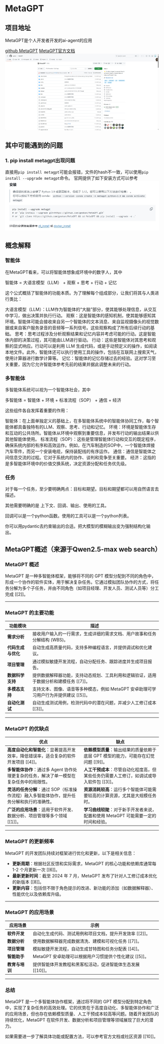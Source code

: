 # MetaGPT 
## 项目地址

MetaGPT是个人开发者开发的ai-agent的应用

[github MetaGPT](https://github.com/geekan/MetaGPT)
[MetaGPT官方文档](https://docs.deepwisdom.ai/main/en/guide/get_started/introduction.html)
![MetaGPT](.\assets\images\PixPin_2025-02-17_10-38-38.jpg)


## 其中可能遇到的问题
### 1. pip install metagpt出现问题
直接用`pip install metagpt`可能会报错，文件的hash不一致，可以使用`pip install --upgrade metagpt`命令。
官网提供了如下安装方式可以参考
![metagpt 安装](./assets/images/metagpt_install.jpg)

## 概念解释
### 智能体
在MetaGPT看来，可以将智能体想象成环境中的数字人，其中

智能体 = 大语言模型（LLM） + 观察 + 思考 + 行动 + 记忆

这个公式概括了智能体的功能本质。为了理解每个组成部分，让我们将其与人类进行类比：

大语言模型（LLM）：LLM作为智能体的“大脑”部分，使其能够处理信息，从交互中学习，做出决策并执行行动。
观察：这是智能体的感知机制，使其能够感知其环境。智能体可能会接收来自另一个智能体的文本消息、来自监视摄像头的视觉数据或来自客户服务录音的音频等一系列信号。这些观察构成了所有后续行动的基础。
思考：思考过程涉及分析观察结果和记忆内容并考虑可能的行动。这是智能体内部的决策过程，其可能由LLM进行驱动。
行动：这些是智能体对其思考和观察的显式响应。行动可以是利用 LLM 生成代码，或是手动预定义的操作，如阅读本地文件。此外，智能体还可以执行使用工具的操作，包括在互联网上搜索天气，使用计算器进行数学计算等。
记忆：智能体的记忆存储过去的经验。这对学习至关重要，因为它允许智能体参考先前的结果并据此调整未来的行动。
### 多智能体
多智能体系统可以视为一个智能体社会，其中

多智能体 = 智能体 + 环境 + 标准流程（SOP） + 通信 + 经济

这些组件各自发挥着重要的作用：

智能体：在上面单独定义的基础上，在多智能体系统中的智能体协同工作，每个智能体都具备独特有的LLM、观察、思考、行动和记忆。
环境：环境是智能体生存和互动的公共场所。智能体从环境中观察到重要信息，并发布行动的输出结果以供其他智能体使用。
标准流程（SOP）：这些是管理智能体行动和交互的既定程序，确保系统内部的有序和高效运作。例如，在汽车制造的SOP中，一个智能体焊接汽车零件，而另一个安装电缆，保持装配线的有序运作。
通信：通信是智能体之间信息交流的过程。它对于系统内的协作、谈判和竞争至关重要。
经济：这指的是多智能体环境中的价值交换系统，决定资源分配和任务优先级。
### 任务
对于每一个任务，至少要明确两点：目标和期望。目标和期望都可以用自然语言去描述。

其他需要明确的是 上下文、回调、输出、使用的工具。

回调可以是一个python函数。使用的工具可以是一个python列表。

你可以用pydantic去约束输出的合适。把大模型的模糊输出变为强制结构化输出。










## MetaGPT概述（来源于Qwen2.5-max web search）

### **MetaGPT 概述**
MetaGPT 是一种多智能体框架，能够将不同的 GPT 模型分配到不同的角色中，形成一个协作的软件实体，用于解决复杂任务。它通过模拟团队协作的方式，将任务分解为多个子任务，并由不同角色（如项目经理、开发人员、测试人员等）分工完成 [[2]]。

---

### **MetaGPT 的主要功能**
| 功能模块                | 描述                                                                                     |
|-------------------------|------------------------------------------------------------------------------------------|
| **需求分析**            | 接收用户输入的一行需求，生成详细的需求文档、用户故事和任务分解结构 (WBS)。               |
| **代码生成与优化**      | 自动生成高质量代码，支持多种编程语言，并提供调试和优化建议。                             |
| **项目管理**            | 通过模拟敏捷开发流程，自动分配任务、跟踪进度并生成项目报告。                             |
| **数据科学支持**        | 提供数据解释器功能，支持动态规划、工具利用和逻辑验证，适用于数据分析和建模任务 [[7]]。   |
| **多模态支持**          | 支持文本、图像、语音等多种模态，例如 MetaGPT 安卓助理可学习用户行为并提供建议 [[5]]。    |
| **自动化测试**          | 自动生成测试用例，检测代码中的潜在问题，并减少人工修订成本 [[3]]。                       |

---

### **MetaGPT 的优缺点**
| **优点**                                                                                   | **缺点**                                                                                   |
|---------------------------------------------------------------------------------------------|---------------------------------------------------------------------------------------------|
| **高度自动化和智能化**：显著提高开发效率，降低错误率，适合复杂的软件开发项目 [[4]]。       | **依赖模型质量**：输出结果的质量依赖于底层 GPT 模型的能力，可能存在幻觉问题 [[9]]。         |
| **多智能体协作**：通过多 Agent 协作处理更复杂的任务，解决了单一模型在复杂任务中的局限性。 | **人工干预成本**：尽管自动化程度高，但某些任务仍需要人工修订，如调试或导入软件包 [[3]]。   |
| **灵活的任务分解**：通过 SOP（标准操作流程）融入多智能体协作，提升任务分解和执行的准确性。 | **资源消耗较高**：运行多个智能体可能需要较高的计算资源，尤其是大规模任务时。               |
| **广泛的应用场景**：适用于软件开发、数据分析、项目管理等多个领域 [[1]]。                  | **学习曲线较陡**：对于新手开发者来说，配置和使用 MetaGPT 可能需要一定的时间和经验。         |

---

### **MetaGPT 的更新频率**
MetaGPT 的开发团队持续对框架进行优化和更新，以下是相关信息：
- **更新周期**：根据社区反馈和实际需求，MetaGPT 的核心功能和依赖库通常每 1-2 个月更新一次 [[6]]。
- **最新更新时间**：截至 2024 年 7 月，MetaGPT 发布了针对人工修订成本优化的新版本 [[8]]。
- **更新内容**：包括但不限于角色提示的改进、新功能的添加（如数据解释器）、性能优化以及依赖库升级。

---

### **MetaGPT 的应用场景**
| 应用场景                | 示例                                                                                     |
|-------------------------|------------------------------------------------------------------------------------------|
| **软件开发**            | 自动化生成代码、测试用例和项目文档，提升开发效率 [[2]]。                                 |
| **数据分析**            | 使用数据解释器完成数据清洗、建模和可视化任务 [[7]]。                                     |
| **项目管理**            | 模拟敏捷开发流程，自动生成甘特图和任务分配表 [[4]]。                                     |
| **智能助手**            | MetaGPT 安卓助理可以根据用户习惯提供个性化建议 [[5]]。                                   |
| **教育与培训**          | 提供智能体开发教程和黑客松活动，促进智能体生态发展 [[10]]。                              |

---

### **总结**
MetaGPT 是一个多智能体协作框架，通过将不同的 GPT 模型分配到特定角色中，实现了复杂任务的高效处理。它的优势在于高度自动化、多智能体协作和广泛的应用场景，但也存在依赖模型质量、人工干预成本较高等问题。随着开发团队的持续优化，MetaGPT 在软件开发、数据分析和项目管理等领域展现了巨大的潜力。

如果需要进一步了解具体功能或配置方法，可以参考官方文档或社区资源 [[10]]。